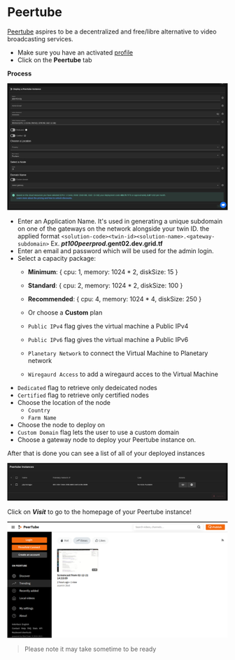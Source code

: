 # Peertube

[Peertube](https://joinpeertube.org/) aspires to be a decentralized and free/libre alternative to video broadcasting services.

- Make sure you have an activated [profile](./wallet_connector.md)
- Click on the **Peertube** tab

__Process__

![ ](./img/new_peer1.png)

- Enter an Application Name. It's used in generating a unique subdomain on one of the gateways on the network alongside your twin ID. 
  the applied format `<solution-code><twin-id><solution-name>.<gateway-subdomain>` Ex. ***pt100peerprod*.gent02.dev.grid.tf**
- Enter an email and password which will be used for the admin login.
- Select a capacity package:
    - **Minimum**: { cpu: 1, memory: 1024  * 2, diskSize: 15 }
    - **Standard**: { cpu: 2, memory: 1024 * 2, diskSize: 100 }
    - **Recommended**: { cpu: 4, memory: 1024 * 4, diskSize: 250 }
    - Or choose a **Custom** plan

   - `Public IPv4` flag gives the virtual machine a Public IPv4
   - `Public IPv6` flag gives the virtual machine a Public IPv6
   - `Planetary Network` to connect the Virtual Machine to Planetary network
   - `Wiregaurd Access` to add a wiregaurd acces to the Virtual Machine
- `Dedicated` flag to retrieve only dedeicated nodes 
- `Certified` flag to retrieve only certified nodes 
- Choose the location of the node
   - `Country`
   - `Farm Name`
- Choose the node to deploy on 
- `Custom Domain` flag lets the user to use a custom domain
- Choose a gateway node to deploy your Peertube instance on.

After that is done you can see a list of all of your deployed instances


![ ](./img/weblet_peertube_listing.png)

Click on ***Visit*** to go to the homepage of your Peertube instance!

![ ](./img/weblet_peertube_instance.png)

> Please note it may take sometime to be ready
